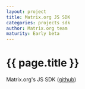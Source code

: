 ```yaml
---
layout: project
title: Matrix.org JS SDK
categories: projects sdk
author: Matrix.org team
maturity: Early beta
---
```


# {{ page.title }}
Matrix.org's JS SDK ([github](https://github.com/matrix-org/matrix-js-sdk))
